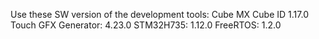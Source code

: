 Use these SW version of the development tools:
Cube MX
Cube ID 1.17.0
Touch GFX Generator: 4.23.0
STM32H735: 1.12.0
FreeRTOS: 1.2.0
